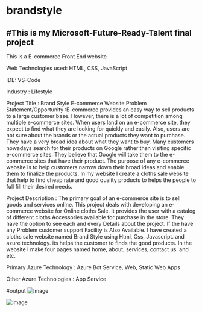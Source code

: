 # brandstyle
#This is my Microsoft-Future-Ready-Talent final project
------------------------------------------------------------------------------------------------------------------
This is a E-commerce Front End website

Web Technologies used: HTML, CSS, JavaScript

IDE: VS-Code

Industry : Lifestyle

Project Title : Brand Style E-commerce Website
Problem Statement/Opportunity :E-commerce provides an easy way to sell products to a large customer base. However, there is a lot of competition among multiple e-commerce sites. When users land on an e-commerce site, they expect to find what they are looking for quickly and easily. Also, users are not sure about the brands or the actual products they want to purchase. They have a very broad idea about what they want to buy. Many customers nowadays search for their products on Google rather than visiting specific e-commerce sites. They believe that Google will take them to the e-commerce sites that have their product.
The purpose of any e-commerce website is to help customers narrow down their broad ideas and enable them to finalize the products. In my website I create a cloths sale website that help to find cheap rate and good quality products to helps the people to full fill their desired needs.

Project Description : The primary goal of an e-commerce site is to sell goods and services online. This project deals with developing an e-commerce website for Online  cloths Sale. It provides the user with a catalog of different cloths Accessories available for purchase in the store. They have the option to see each and every Details about the project. If the have any Problem customer support Facility is Also Available.
I have created a cloths sale website named Brand Style using Html, Css, Javascript. and azure technology. its helps the customer to finds the good products. In the website I make four pages named home, about, services, contact us. and etc.

Primary Azure Technology : Azure Bot Service, Web, Static Web Apps

Other Azure Technologies : App Service

#output
![image](https://user-images.githubusercontent.com/98455605/212955712-bde65b16-93b6-486e-8435-d72f8ae0176e.png)

![image](https://user-images.githubusercontent.com/98455605/212956033-ee9646ef-739a-42d1-a60e-41baaa71341b.png)
